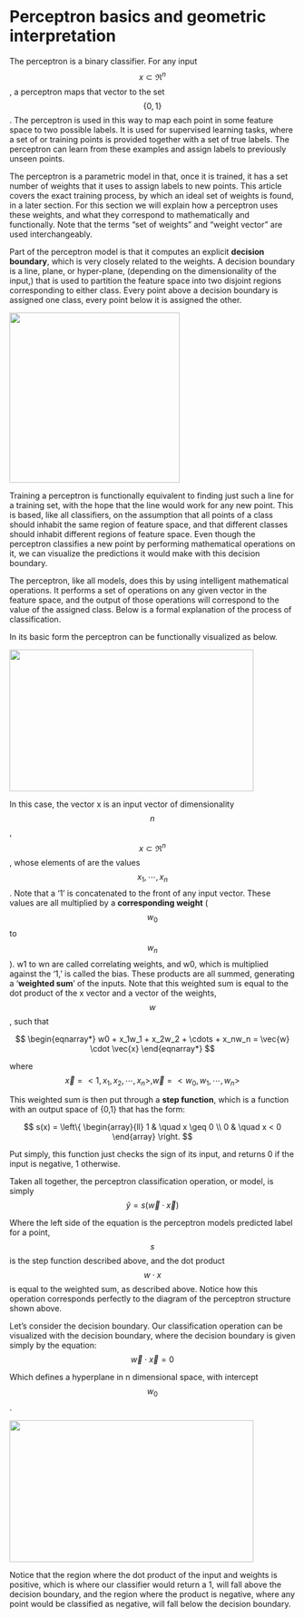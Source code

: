 # Perceptron basics and geometric interpretation


The perceptron is a binary classifier. For any input $$x\subset\Re^n$$, a perceptron maps that vector to the set $$\{0,1\}$$. The perceptron is used in this way to map each point in some feature space to two possible labels. It is used for supervised learning tasks, where a set of or training points is provided together with a set of true labels. The perceptron can learn from these examples and assign labels to previously unseen points.

The perceptron is a parametric model in that, once it is trained, it has a set number of weights that it uses to assign labels to new points. This article covers the exact training process, by which an ideal set of weights is found, in a later section. For this section we will explain how a perceptron uses these weights, and what they correspond to mathematically and functionally. Note that the terms “set of weights” and “weight vector” are used interchangeably. 


Part of the perceptron model is that it computes an explicit **decision boundary**, which is very closely related to the weights. A decision boundary is a line, plane, or hyper-plane, (depending on the dimensionality of the input,) that is used to partition the feature space into two disjoint regions corresponding to either class. Every point above a decision boundary is assigned one class, every point below it is assigned the other.


<img src="/assets/image25.png" width="300" height="300" />


Training a perceptron is functionally equivalent to finding just such a line for a training set, with the hope that the line would work for any new point. This is based, like all classifiers, on the assumption that all points of a class should inhabit the same region of feature space, and that different classes should inhabit different regions of feature space. Even though the perceptron classifies a new point by performing mathematical operations on it, we can visualize the predictions it would make with this decision boundary.

The perceptron, like all models, does this by using intelligent mathematical operations. It performs a set of operations on any given vector in the feature space, and the output of those operations will correspond to the value of the assigned class. Below is a formal explanation of the process of classification.	
	
	
In its basic form the perceptron can be functionally visualized as below. 


<img src="/assets/image18.png" width="430" height="250" />

In this case, the vector x is an input vector of dimensionality $$n$$, $$x \subset\Re^n$$, whose elements of are the values $$x_1, \cdots, x_n$$. Note that a ‘1’ is concatenated to the front of any input vector. These values are all multiplied by a **corresponding weight** ($$w_0$$ to $$w_n$$). w1 to wn are called correlating weights, and w0, which is multiplied against the ‘1,’ is called the bias. These products are all summed, generating a ‘**weighted sum**’ of the inputs. Note that this weighted sum is equal to the dot product of the x vector and a vector of the weights, $$w$$, such that

$$
\begin{eqnarray*}
w0 + x_1w_1 + x_2w_2 + \cdots + x_nw_n = \vec{w} \cdot \vec{x}
\end{eqnarray*}
$$

where $$\vec{x} = < 1, x_1, x_2, \cdots, x_n >, \vec{w} = < w_0, w_1, \cdots, w_n >$$

This weighted sum is then put through a **step function**, which is a function with an output space of {0,1} that has the form:

$$
s(x) = \left\{
        \begin{array}{ll}
            1 & \quad x \geq 0 \\
            0 & \quad x < 0
        \end{array}
    \right.
$$

Put simply, this function just checks the sign of its input, and returns 0 if the input is negative, 1 otherwise.


Taken all together, the perceptron classification operation, or model, is simply
$$\hat{y} = s(\vec{w} \cdot \vec{x}) $$

Where the left side of the equation is the perceptron models predicted label for a point,  $$s$$ is the step function described above, and the dot product $$w \cdot x$$ is equal to the weighted sum, as described above. Notice how this operation corresponds perfectly to the diagram of the perceptron structure shown above.


Let’s consider the decision boundary. Our classification operation can be visualized with the decision boundary, where the decision boundary is given simply by the equation:
$$\vec{w} \cdot \vec{x} = 0$$

Which defines a hyperplane in n dimensional space, with intercept $$w_0$$.


<img src="/assets/image20.png" width="430" height="250" />


Notice that the region where the dot product of the input and weights is positive, which is where our classifier would return a 1, will fall above the decision boundary, and the region where the product is negative, where any point would be classified as negative, will fall below the decision boundary. 
